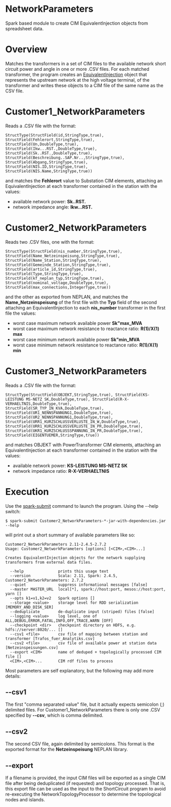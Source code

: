 NetworkParameters
======

Spark based module to create CIM EquivalentInjection objects from spreadsheet data.

# Overview

Matches the transformers in a set of CIM files to the
available network short circuit power and angle in one or more .CSV files.
For each matched transformer, the program creates an
[EquivalentInjection](https://derrickoswald.github.io/CIMSpark/doc/scaladocs/index.html#ch.ninecode.model.EquivalentInjection)
object that represents the upstream network at the high voltage terminal,
of the transformer and writes these objects to a
CIM file of the same name as the CSV file.

# Customer1_NetworkParameters

Reads a .CSV file with the format:
```
StructType(StructField(id,StringType,true), StructField(Fehlerort,StringType,true), StructField(Un,DoubleType,true), StructField(Ikw...RST.,DoubleType,true), StructField(Sk..RST.,DoubleType,true), StructField(Beschreibung..SAP.Nr..,StringType,true), StructField(Abgang,StringType,true), StructField(NIS.ID,StringType,true), StructField(NIS.Name,StringType,true))
```
and matches the **Fehlerort** value to Substation CIM elements,
attaching an EquivalentInjection at each transformer contained in the station with the values:

- available network power: **Sk..RST.**
- network impedance angle: **Ikw...RST.**

# Customer2_NetworkParameters

Reads two .CSV files, one with the format:
```
StructType(StructField(nis_number,StringType,true), StructField(Name_Netzeinspeisung,StringType,true), StructField(Name_Station,StringType,true), StructField(Gemeinde_Station,StringType,true), StructField(article_id,StringType,true), StructField(Type,StringType,true), StructField(kf_neplan_typ,StringType,true), StructField(nominal_voltage,DoubleType,true), StructField(max_connections,IntegerType,true))
```
and the other as exported from NEPLAN, and matches the **Name_Netzeinspeisung** of the first
file with the **Typ** field of the second attaching an EquivalentInjection to each
**nis_number** transformer in the first file the values:

- worst case maximum network available power **Sk"max_MVA**
- worst case maximum network resistance to reactance ratio: **R(1)/X(1) max**
- worst case minimum network available power **Sk"min_MVA**
- worst case minimum network resistance to reactance ratio: **R(1)/X(1) min**

# Customer3_NetworkParameters

Reads a .CSV file with the format:
```
StructType(StructField(OBJEKT,StringType,true), StructField(KS-LEISTUNG MS-NETZ SK,DoubleType,true), StructField(R-X-VERHAELTNIS,DoubleType,true), StructField(SR_TYP_IN_KVA,DoubleType,true), StructField(UR1_NENNSPANNUNG1,DoubleType,true), StructField(UR2_NENNSPANNUNG1,DoubleType,true), StructField(URR1_KURZSCHLUSSVERLUSTE_IN_W,DoubleType,true), StructField(URR1_KURZSCHLUSSVERLUSTE_IN_PR,DoubleType,true), StructField(UKR1_KURZSCHLUSSSPANNUNG_IN_PR,DoubleType,true), StructField(EIGENTUEMER,StringType,true))
```

and matches OBJEKT with PowerTransformer CIM elements,
attaching an EquivalentInjection at each transformer contained in the station with the values:

- available network power: **KS-LEISTUNG MS-NETZ SK**
- network impedance ratio: **R-X-VERHAELTNIS**

# Execution

Use the
[spark-submit](http://spark.apache.org/docs/latest/submitting-applications.html#launching-applications-with-spark-submit)
command to launch the program. Using the --help switch:
```
$ spark-submit Customer2_NetworkParameters-*-jar-with-dependencies.jar --help
```
will print out a short summary of available parameters like so:
```
Customer2_NetworkParameters 2.11-2.4.5-2.7.2
Usage: Customer2_NetworkParameters [options] [<CIM>,<CIM>...]

Creates EquivalentInjection objects for the network supplying transformers from external data files.

  --help               prints this usage text
  --version            Scala: 2.11, Spark: 2.4.5, Customer2_NetworkParameters: 2.7.2
  --quiet              suppress informational messages [false]
  --master MASTER_URL  local[*], spark://host:port, mesos://host:port, yarn []
  --opts k1=v1,k2=v2   Spark options []
  --storage <value>    storage level for RDD serialization [MEMORY_AND_DISK_SER]
  --deduplicate        de-duplicate input (striped) files [false]
  --logging <value>    log level, one of ALL,DEBUG,ERROR,FATAL,INFO,OFF,TRACE,WARN [OFF]
  --checkpoint <dir>   checkpoint directory on HDFS, e.g. hdfs://server:8020/... []
  --csv1 <file>        csv file of mapping between station and transformer [Trafos_fuer_Analytiks.csv]
  --csv2 <file>        csv file of available power at station data [Netzeinspeisungen.csv]
  --export <CIM>       name of deduped + topologically processed CIM file []
  <CIM>,<CIM>...       CIM rdf files to process
```
Most parameters are self explanatory, but the following may add more details:

## --csv1

The first "comma separated value" file, but it actually expects semicolon (;) delimited files.
For Customer1_NetworkParameters there is only one .CSV specified by **--csv**, which is comma delimited.

## --csv2

The second CSV file, again delimited by semicolons.
This format is the exported format for the **Netzeinspeisung** NEPLAN library.

## --export

If a filename is provided, the input CIM files will be exported as a single CIM
file after being deduplicated (if requested) and topology processed.
That is, this export file can be used as the input to the ShortCircuit program
to avoid re-executing the NetworkTopologyProcessor to determine the topological
nodes and islands.

 
